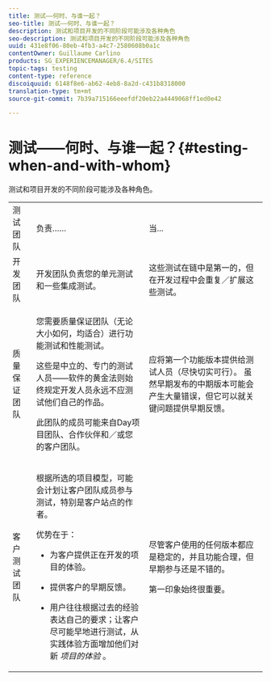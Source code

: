 ```yaml
---
title: 测试——何时、与谁一起？
seo-title: 测试——何时、与谁一起？
description: 测试和项目开发的不同阶段可能涉及各种角色
seo-description: 测试和项目开发的不同阶段可能涉及各种角色
uuid: 431e8f06-80eb-4fb3-a4c7-2580608b0a1c
contentOwner: Guillaume Carlino
products: SG_EXPERIENCEMANAGER/6.4/SITES
topic-tags: testing
content-type: reference
discoiquuid: 6148f8e6-ab62-4eb8-8a2d-c431b8318000
translation-type: tm+mt
source-git-commit: 7b39a715166eeefdf20eb22a4449068ff1ed0e42

---
```



# 测试——何时、与谁一起？{#testing-when-and-with-whom}

测试和项目开发的不同阶段可能涉及各种角色。

<table> 
 <tbody> 
  <tr> 
   <td>测试团队</td> 
   <td>负责…… </td> 
   <td>当...</td> 
  </tr> 
  <tr> 
   <td>开发团队</td> 
   <td>开发团队负责您的单元测试和一些集成测试。</td> 
   <td>这些测试在链中是第一的，但在开发过程中会重复／扩展这些测试。</td> 
  </tr> 
  <tr> 
   <td>质量保证团队</td> 
   <td><p>您需要质量保证团队（无论大小如何，均适合）进行功能测试和性能测试。</p> <p>这些是中立的、专门的测试人员——软件的黄金法则始终规定开发人员永远不应测试他们自己的作品。</p> <p>此团队的成员可能来自Day项目团队、合作伙伴和／或您的客户团队。</p> </td> 
   <td><p>应将第一个功能版本提供给测试人员（尽快切实可行）。 虽然早期发布的中期版本可能会产生大量错误，但它可以就关键问题提供早期反馈。</p> </td> 
  </tr> 
  <tr> 
   <td>客户测试团队</td> 
   <td><p>根据所选的项目模型，可能会计划让客户团队成员参与测试，特别是客户站点的作者。</p> <p>优势在于：</p> 
    <ul> 
     <li><p>为客户提供正在开发的项目的体验。</p> </li> 
     <li><p>提供客户的早期反馈。</p> </li> 
     <li><p>用户往往根据过去的经验表达自己的要求；让客户尽可能早地进行测试，从实践体验方面增加他们对新 <i>项目的体验</i> 。</p> </li> 
    </ul> </td> 
   <td><p>尽管客户使用的任何版本都应是稳定的，并且功能合理，但早期参与还是不错的。</p> <p>第一印象始终很重要。</p> </td> 
  </tr> 
 </tbody> 
</table>

